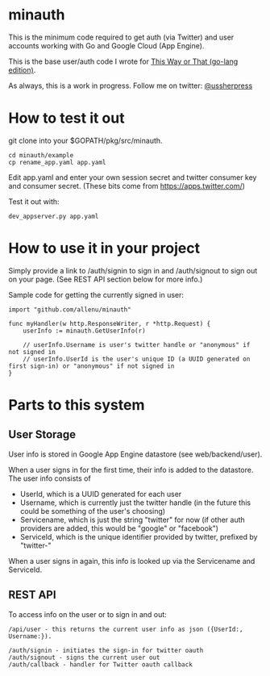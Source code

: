 # minauth

This is the minimum code required to get auth (via Twitter) and user accounts working with Go and Google Cloud (App Engine).

This is the base user/auth code I wrote for [This Way or That (go-lang edition)](https://this-way-or-that.appspot.com/).

As always, this is a work in progress. Follow me on twitter: [@ussherpress](http://twitter.com/ussherpress)

# How to test it out

git clone into your $GOPATH/pkg/src/minauth.

    cd minauth/example
    cp rename_app.yaml app.yaml

Edit app.yaml and enter your own session secret and twitter consumer key and consumer secret. (These bits come from https://apps.twitter.com/)

Test it out with:

    dev_appserver.py app.yaml

# How to use it in your project

Simply provide a link to /auth/signin to sign in and /auth/signout to sign out on your page. (See REST API section below for more info.)

Sample code for getting the currently signed in user:

    import "github.com/allenu/minauth"

    func myHandler(w http.ResponseWriter, r *http.Request) {
        userInfo := minauth.GetUserInfo(r)

        // userInfo.Username is user's twitter handle or "anonymous" if not signed in
        // userInfo.UserId is the user's unique ID (a UUID generated on first sign-in) or "anonymous" if not signed in
    }

# Parts to this system

## User Storage

User info is stored in Google App Engine datastore (see web/backend/user).

When a user signs in for the first time, their info is added to the datastore. The user info consists of

* UserId, which is a UUID generated for each user
* Username, which is currently just the twitter handle (in the future this could be something of the user's choosing)
* Servicename, which is just the string "twitter" for now (if other auth providers are added, this would be "google" or "facebook")
* ServiceId, which is the unique identifier provided by twitter, prefixed by "twitter-"

When a user signs in again, this info is looked up via the Servicename and ServiceId.

## REST API

To access info on the user or to sign in and out:

    /api/user - this returns the current user info as json ({UserId:, Username:}).

    /auth/signin - initiates the sign-in for twitter oauth
    /auth/signout - signs the current user out
    /auth/callback - handler for Twitter oauth callback

